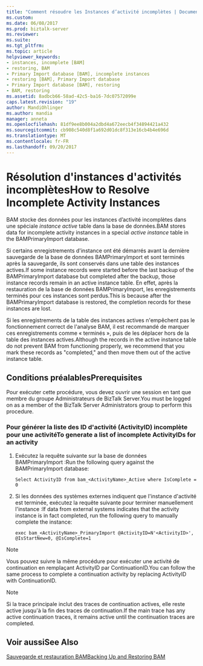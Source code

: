 ```yaml
---
title: "Comment résoudre les Instances d’activité incomplètes | Documents Microsoft"
ms.custom: 
ms.date: 06/08/2017
ms.prod: biztalk-server
ms.reviewer: 
ms.suite: 
ms.tgt_pltfrm: 
ms.topic: article
helpviewer_keywords:
- instances, incomplete [BAM]
- restoring, BAM
- Primary Import database [BAM], incomplete instances
- restoring [BAM], Primary Import database
- Primary Import database [BAM], restoring
- BAM, restoring
ms.assetid: 8adbcb66-58ad-42c5-ba16-7dc07572099e
caps.latest.revision: "19"
author: MandiOhlinger
ms.author: mandia
manager: anneta
ms.openlocfilehash: 81df9ee8b004a2dbd4a672eecb4f34894421a432
ms.sourcegitcommit: cb908c540d8f1a692d01dc8f313e16cb4b4e696d
ms.translationtype: MT
ms.contentlocale: fr-FR
ms.lasthandoff: 09/20/2017
---
```

# <a name="how-to-resolve-incomplete-activity-instances"></a><span data-ttu-id="e9d84-102">Résolution d'instances d'activités incomplètes</span><span class="sxs-lookup"><span data-stu-id="e9d84-102">How to Resolve Incomplete Activity Instances</span></span>
<span data-ttu-id="e9d84-103">BAM stocke des données pour les instances d’activité incomplètes dans une spéciale *instance active* table dans la base de données.</span><span class="sxs-lookup"><span data-stu-id="e9d84-103">BAM stores data for incomplete activity instances in a special *active instance* table in the BAMPrimaryImport database.</span></span>  
  
 <span data-ttu-id="e9d84-104">Si certains enregistrements d'instance ont été démarrés avant la dernière sauvegarde de la base de données BAMPrimaryImport et sont terminés après la sauvegarde, ils sont conservés dans une table des instances actives.</span><span class="sxs-lookup"><span data-stu-id="e9d84-104">If some instance records were started before the last backup of the BAMPrimaryImport database but completed after the backup, those instance records remain in an active instance table.</span></span> <span data-ttu-id="e9d84-105">En effet, après la restauration de la base de données BAMPrimaryImport, les enregistrements terminés pour ces instances sont perdus.</span><span class="sxs-lookup"><span data-stu-id="e9d84-105">This is because after the BAMPrimaryImport database is restored, the completion records for these instances are lost.</span></span>  
  
 <span data-ttu-id="e9d84-106">Si les enregistrements de la table des instances actives n'empêchent pas le fonctionnement correct de l'analyse BAM, il est recommandé de marquer ces enregistrements comme « terminés », puis de les déplacer hors de la table des instances actives.</span><span class="sxs-lookup"><span data-stu-id="e9d84-106">Although the records in the active instance table do not prevent BAM from functioning properly, we recommend that you mark these records as "completed," and then move them out of the active instance table.</span></span>  
  
## <a name="prerequisites"></a><span data-ttu-id="e9d84-107">Conditions préalables</span><span class="sxs-lookup"><span data-stu-id="e9d84-107">Prerequisites</span></span>  
 <span data-ttu-id="e9d84-108">Pour exécuter cette procédure, vous devez ouvrir une session en tant que membre du groupe Administrateurs de BizTalk Server.</span><span class="sxs-lookup"><span data-stu-id="e9d84-108">You must be logged on as a member of the BizTalk Server Administrators group to perform this procedure.</span></span>  
  
### <a name="to-generate-a-list-of-incomplete-activityids-for-an-activity"></a><span data-ttu-id="e9d84-109">Pour générer la liste des ID d'activité (ActivityID) incomplète pour une activité</span><span class="sxs-lookup"><span data-stu-id="e9d84-109">To generate a list of incomplete ActivityIDs for an activity</span></span>  
  
1.  <span data-ttu-id="e9d84-110">Exécutez la requête suivante sur la base de données BAMPrimaryImport :</span><span class="sxs-lookup"><span data-stu-id="e9d84-110">Run the following query against the BAMPrimaryImport database:</span></span>  
  
    ```  
    Select ActivityID from bam_<ActivityName>_Active where IsComplete = 0  
    ```  
  
2.  <span data-ttu-id="e9d84-111">Si les données des systèmes externes indiquent que l'instance d'activité est terminée, exécutez la requête suivante pour terminer manuellement l'instance :</span><span class="sxs-lookup"><span data-stu-id="e9d84-111">If data from external systems indicates that the activity instance is in fact completed, run the following query to manually complete the instance:</span></span>  
  
    ```  
    exec bam_<ActivityName>_PrimaryImport @ActivityID=N'<ActivityID>', @IsStartNew=0, @IsComplete=1  
    ```  
  
> [!NOTE]
>  <span data-ttu-id="e9d84-112">Vous pouvez suivre la même procédure pour exécuter une activité de continuation en remplaçant ActivityID par ContinuationID.</span><span class="sxs-lookup"><span data-stu-id="e9d84-112">You can follow the same process to complete a continuation activity by replacing ActivityID with ContinuationID.</span></span>  
  
> [!NOTE]
>  <span data-ttu-id="e9d84-113">Si la trace principale inclut des traces de continuation actives, elle reste active jusqu'à la fin des traces de continuation.</span><span class="sxs-lookup"><span data-stu-id="e9d84-113">If the main trace has any active continuation traces, it remains active until the continuation traces are completed.</span></span>  
  
## <a name="see-also"></a><span data-ttu-id="e9d84-114">Voir aussi</span><span class="sxs-lookup"><span data-stu-id="e9d84-114">See Also</span></span>  
 [<span data-ttu-id="e9d84-115">Sauvegarde et restauration BAM</span><span class="sxs-lookup"><span data-stu-id="e9d84-115">Backing Up and Restoring BAM</span></span>](../core/backing-up-and-restoring-bam.md)